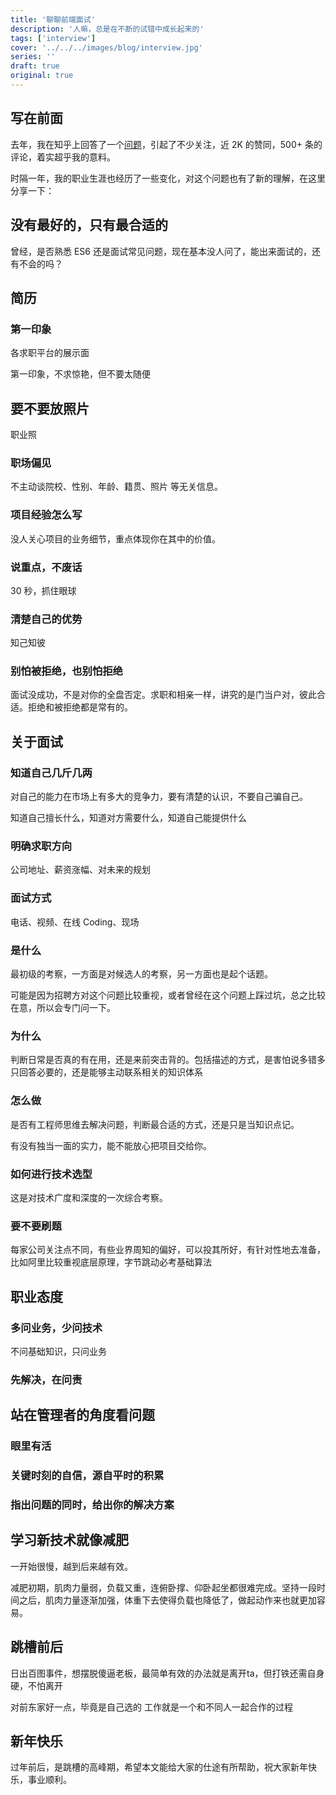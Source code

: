 ```yaml
---
title: '聊聊前端面试'
description: '人嘛，总是在不断的试错中成长起来的'
tags: ['interview']
cover: '../../../images/blog/interview.jpg'
series: ''
draft: true
original: true
---
```


## 写在前面

去年，我在知乎上回答了一个[问题](https://www.zhihu.com/question/293047616/answer/502672659)，引起了不少关注，近 2K 的赞同，500+ 条的评论，着实超乎我的意料。

时隔一年，我的职业生涯也经历了一些变化，对这个问题也有了新的理解，在这里分享一下：

## 没有最好的，只有最合适的

曾经，是否熟悉 ES6 还是面试常见问题，现在基本没人问了，能出来面试的，还有不会的吗？

## 简历

### 第一印象

各求职平台的展示面

第一印象，不求惊艳，但不要太随便

## 要不要放照片

职业照

### 职场偏见

不主动谈院校、性别、年龄、籍贯、照片 等无关信息。

### 项目经验怎么写

没人关心项目的业务细节，重点体现你在其中的价值。

### 说重点，不废话

30 秒，抓住眼球

### 清楚自己的优势

知己知彼

### 别怕被拒绝，也别怕拒绝

面试没成功，不是对你的全盘否定。求职和相亲一样，讲究的是门当户对，彼此合适。拒绝和被拒绝都是常有的。

## 关于面试

### 知道自己几斤几两

对自己的能力在市场上有多大的竞争力，要有清楚的认识，不要自己骗自己。

知道自己擅长什么，知道对方需要什么，知道自己能提供什么

### 明确求职方向

公司地址、薪资涨幅、对未来的规划

### 面试方式

电话、视频、在线 Coding、现场

### 是什么

最初级的考察，一方面是对候选人的考察，另一方面也是起个话题。

可能是因为招聘方对这个问题比较重视，或者曾经在这个问题上踩过坑，总之比较在意，所以会专门问一下。

### 为什么

判断日常是否真的有在用，还是来前突击背的。包括描述的方式，是害怕说多错多只回答必要的，还是能够主动联系相关的知识体系

### 怎么做

是否有工程师思维去解决问题，判断最合适的方式，还是只是当知识点记。

有没有独当一面的实力，能不能放心把项目交给你。

### 如何进行技术选型

这是对技术广度和深度的一次综合考察。

### 要不要刷题

每家公司关注点不同，有些业界周知的偏好，可以投其所好，有针对性地去准备，比如阿里比较重视底层原理，字节跳动必考基础算法

## 职业态度

### 多问业务，少问技术

不问基础知识，只问业务

### 先解决，在问责

## 站在管理者的角度看问题

### 眼里有活

### 关键时刻的自信，源自平时的积累

### 指出问题的同时，给出你的解决方案

## 学习新技术就像减肥

一开始很慢，越到后来越有效。

减肥初期，肌肉力量弱，负载又重，连俯卧撑、仰卧起坐都很难完成。坚持一段时间之后，肌肉力量逐渐加强，体重下去使得负载也降低了，做起动作来也就更加容易。

## 跳槽前后

日出百图事件，想摆脱傻逼老板，最简单有效的办法就是离开ta，但打铁还需自身硬，不怕离开

对前东家好一点，毕竟是自己选的
工作就是一个和不同人一起合作的过程

## 新年快乐

过年前后，是跳槽的高峰期，希望本文能给大家的仕途有所帮助，祝大家新年快乐，事业顺利。

